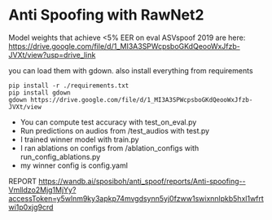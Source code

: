 # Anti Spoofing with RawNet2
Model weights that achieve <5% EER on eval ASVspoof 2019 are here: https://drive.google.com/file/d/1_MI3A3SPWcpsboGKdQeooWxJfzb-JVXt/view?usp=drive_link 


you can load them with gdown. also install everything from requirements
```
pip install -r ./requirements.txt
pip install gdown
gdown https://drive.google.com/file/d/1_MI3A3SPWcpsboGKdQeooWxJfzb-JVXt/view
```
- You can compute test accuracy with test_on_eval.py
- Run predictions on audios from /test_audios with test.py
- I trained winner model with train.py
- I ran ablations on configs from /ablation_configs with run_config_ablations.py
- my winner config is config.yaml

REPORT https://wandb.ai/sposiboh/anti_spoof/reports/Anti-spoofing--Vmlldzo2Mjg1MjYy?accessToken=y5wlnm9ky3apkp74mvgdsynn5yj0fzww1swixnnlpkb5hxl1wfrtwi1p0xjg9crd

